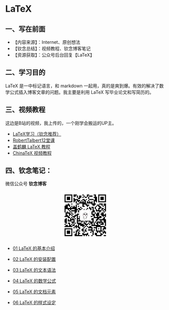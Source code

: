 # LaTeX

## 一、写在前面

- 【内容来源】：Internet、原创想法
- 【钦念总结】：视频教程、钦念博客笔记
- 【资源获取】：公众号后台回复【LaTeX】

## 二、学习目的

LaTeX 是一中标记语言，和 markdown 一起用，真的是爽到爆。有效的解决了数学公式插入博客文章的问题。我主要是利用 LaTeX 写毕业论文和写简历的。

## 三、视频教程

这边是B站的视频，我上传的，一个刚学会搬运的UP主。

- [LaTeX学习（钦念推荐）](https://www.bilibili.com/video/av88865956)
- [RobertTalbert12堂课](https://www.bilibili.com/video/av90049360)
- [盖鹤麟 LaTeX 教程](https://www.bilibili.com/video/av90045496)
- [ChinaTeX 视频教程](https://www.bilibili.com/video/av90051843)

## 四、钦念笔记：

微信公众号 **钦念博客**

<div align=center>
<img src="https://raw.githubusercontent.com/qinnian/FigureBed/master/20200222100924.jpg" width="30%" height="30%">
</div>


- [01 LaTeX 的基本介绍](http://mp.weixin.qq.com/s?__biz=MzU4MjQ1MjU5MA==&mid=2247483888&idx=2&sn=88a66f08180812aaca072f6cab7ddd84&chksm=fdb955f1cacedce7138ace1b9dec818b243f5b45e67dd4526d91da2fc52dc80e21e5e876cf9f&token=2064146655&lang=zh_CN#rd)
  
- [02 LaTeX 的安装配置](http://mp.weixin.qq.com/s?__biz=MzU4MjQ1MjU5MA==&mid=2247483888&idx=3&sn=9ca7d60acacbe2451503b4c272006273&chksm=fdb955f1cacedce7cfd25bf36e7caa8daee09f9061d4612378dcdf37c27b1ef1ec90d50bb4f2&token=2064146655&lang=zh_CN#rd)
- [03 LaTeX 的文本语法](https://mp.weixin.qq.com/s/gF_5d-BrE-DjCIkclvIWQA)
  
- [04 LaTeX 的数学公式](https://mp.weixin.qq.com/s/MT6X76R6vKN-V7GTHnUGFw)

- [05 LaTeX 的文档元素](http://mp.weixin.qq.com/s?__biz=MzU4MjQ1MjU5MA==&mid=2247483943&idx=1&sn=be6d4c6af6104191cc7bc58204edb511&chksm=fdb95626cacedf3052d6c57e2bf329524ac7ef526957b4cad1b646204a9b09787229efeaced4&token=2064146655&lang=zh_CN#rd)

- [06 LaTeX 的样式设定](http://mp.weixin.qq.com/s?__biz=MzU4MjQ1MjU5MA==&mid=2247483943&idx=2&sn=e3cb23377cd81fa405d997f5ce7b3f51&chksm=fdb95626cacedf303471c25600a9b507e89eca2834e20f8b05c003b4a30549cf7b82138770f8&token=2064146655&lang=zh_CN#rd)


